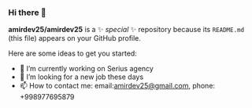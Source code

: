 ### Hi there 👋


**amirdev25/amirdev25** is a ✨ _special_ ✨ repository because its `README.md` (this file) appears on your GitHub profile.

Here are some ideas to get you started:

- 🔭 I’m currently working on Serius agency
- 🤔 I’m looking for a new job these days
- 📫 How to contact me: email:amirdev25@gmail.com, phone: +998977695879

